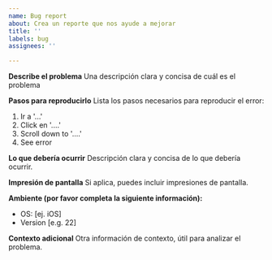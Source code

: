 ```yaml
---
name: Bug report
about: Crea un reporte que nos ayude a mejorar
title: ''
labels: bug
assignees: ''

---
```


**Describe el problema**
Una descripción clara y concisa de cuál es el problema

**Pasos para reproducirlo**
Lista los pasos necesarios para reproducir el error:
1. Ir a '...'
2. Click en '....'
3. Scroll down to '....'
4. See error

**Lo que debería ocurrir**
Descripción clara y concisa de lo que debería ocurrir.

**Impresión de pantalla**
Si aplica, puedes incluir impresiones de pantalla.

**Ambiente (por favor completa la siguiente información):**
 - OS: [ej. iOS]
 - Version [e.g. 22]

**Contexto adicional**
Otra información de contexto, útil para analizar el problema.
